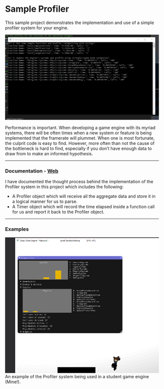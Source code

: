 # Sample Profiler

This sample project demonstrates the implementation and use of a simple profiler system for your engine. 

<img src ="/SampleProfiler/Documentation/Header.png">

Performance is important. When developing a game engine with its myriad systems, there will be often times when a new system or feature is being implemented that the framerate will plummet. When one is most fortunate, the culprit code is easy to find. However, more often than not the cause of the bottleneck is hard to find, especially if you don’t have enough data to draw from to make an informed hypothesis.

----
### Documentation - [Web](http://azurecross.net/gam/2016/02/28/a-simple-profiler-system-for-your-engine/) <br />

I have documented the thought process behind the implementation of the Profiler system in this project which includes the following:

- A Profiler object which will receive all the aggregate data and store it in a logical manner for us to parse.
- A Timer object which will record the time elapsed inside a function call for us and report it back to the Profiler object.

----
### Examples

<img src ="/SampleProfiler/Documentation/Demo.png">
An example of the Profiler system being used in a student game engine (Mine!).
